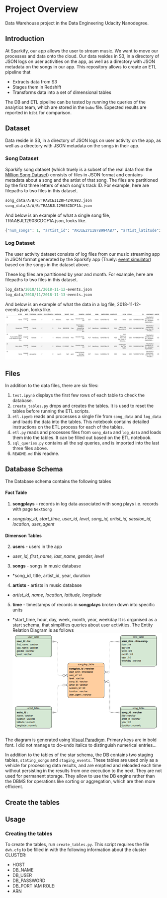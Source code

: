 # Project Overview

Data Warehouse project in the Data Engineering Udacity Nanodegree.  

## Introduction

At Sparkify, our app allows the user to stream music. We want to move our processes and data onto the cloud. Our data resides in S3, in a directory of JSON logs on user activities on the app, as well as a directory with JSON metadata on the songs in our app. This repository allows to create an ETL pipeline that 
 - Extracts data from S3
 - Stages them in Redshift
 - Transforms data into a set of dimensional tables
 
 The DB and ETL pipeline can be tested by running the queries of the analytics team, which are stored in the ``` bubu ``` file. Expected results are reported in ```bibi``` for comparison.

## Dataset
Data reside in S3, in a directory of JSON logs on user activity on the app, as well as a directory with JSON metadata on the songs in their app. 

### Song Dataset
Sparkify song dataset (which truely is a subset of the real data from the [Million Song Dataset](http://millionsongdataset.com/)) consists of files in JSON format and contains metadata about a song and the artist of that song. The files are partitioned by the first three letters of each song's track ID. For example, here are filepaths to two files in this dataset.
```python
song_data/A/B/C/TRABCEI128F424C983.json
song_data/A/A/B/TRAABJL12903CDCF1A.json
```
And below is an example of what a single song file, TRAABJL12903CDCF1A.json, looks like.
```python
{"num_songs": 1, "artist_id": "ARJIE2Y1187B994AB7", "artist_latitude": null, "artist_longitude": null, "artist_location": "", "artist_name": "Line Renaud", "song_id": "SOUPIRU12A6D4FA1E1", "title": "Der Kleine Dompfaff", "duration": 152.92036, "year": 0}
```
### Log Dataset
The user activity dataset consists of log files from our music streaming app in JSON format generated by the Sparkify app (Truely: [event simulator](https://github.com/Interana/eventsim)) based on the songs in the dataset above. 

These log files are partitioned by year and month. For example, here are filepaths to two files in this dataset.
```python
log_data/2018/11/2018-11-12-events.json
log_data/2018/11/2018-11-13-events.json
```
And below is an example of what the data in a log file, 2018-11-12-events.json, looks like.
![alt text](./log-data.png)

## Files 
In addition to the data files, there are six files:
1. ```test.ipynb``` displays the first few rows of each table to check the database.
2. ```create_tables.py``` drops and creates the tables. It is used to reset the tables before running the ETL scripts.
3. ```etl.ipynb``` reads and processes a single file from ```song_data``` and ```log_data``` and loads the data into the tables. This notebook contains detailed instructions on the ETL process for each of the tables.
4. ```etl.py``` reads and processes files from ```song_data``` and ```log_data``` and loads them into the tables. It can be filled out based on the ETL notebook.
5. ```sql_queries.py``` contains all the sql queries, and is imported into the last three files above.
6. ```README.md``` this readme.


## Database Schema
The Database schema contains the following tables
#### Fact Table 
1. **songplays** - records in log data associated with song plays i.e. records with page ```NextSong```
* *songplay_id, start_time, user_id, level, song_id, artist_id, session_id, location, user_agent*
#### Dimenson Tables
2. **users** - users in the app 
* *user_id, first_name, last_name, gender, level*
3. **songs** - songs in music database
* *song_id, title, artist_id, year, duration
4. **artists** - artists in music database
* *artist_id, name, location, latitude, longitude*
5. **time** - timestamps of records in **songplays** broken down into specific units
* *start_time, hour, day, week, month, year, weekday
It is organised as a start schema, that simplifies queries about user activities. The Entity Relation Diagram is as follows
![alt text](./sparkify_schema_2.png)

The diagram is generated using [Visual Paradigm](https://online.visual-paradigm.com/diagrams/features/erd-tool/). Primary keys are in bold font. I did not manage to do-undo italics to distinguish numerical entries...

In addition to the tables of the star schema, the DB contains two staging tables, ```stating_songs``` and ```staging_events```. These tables are used only as a vehicle for processing data results, and are emptied and reloaded each time without persisting in the results from one execution to the next. They are not used for permanent storage. They allow to use the DB engine rather than the DBMS for operations like sorting or aggregation, which are then more efficient.


## Create the tables

<!--- 

## ETL Pipeline
The ETL Pipeline is executed by running the ```etl.py``` file. It transfers data from files in two local directories into these tables in Postgres using Python and SQL. This is done by executing two similar functions, ```process_log_file``` and ```process_song_file```. The PostgreSQL queries for creating and inserting data are written out in the ```sql_queries.py``` file.

### Process Song
This function is applied to each ```.json``` file representing an element of our song dataset.
1. Read the file as pandas dataframe
2. Extract song data and insert them into the user_table

### Process Log
This function is applied to each ```.json``` file representing the activity on the app.
1. Read the file as a pandas dataframe
2. Filter by NextSong
3. Convert timestamp column to datetime format 
4. Split datetime to hour, day, week, month, year, weekday
5. Extract user data and insert them into the user_table
6. Extract songplay records (by querying the song_table and artist_table) and insert them into the songplay_table
-->

## Usage
### Creating the tables
To create the tables, run ```create_tables.py```. This script requires the file ```dwh.cfg``` to be filled in with the following information about the cluster
CLUSTER:
 - HOST
 - DB_NAME
 - DB_USER
 - DB_PASSWORD
 - DB_PORT
IAM ROLE:
 - ARN
<!--2. Run ```etl.py``` process the data and insert them into the database.
### Queries
Example queries for each of the tables can be found in the ```test.ipynb``` file. As additional example, here's a query for checking on which day of the week a specific song, displayed by title, was played
```
SELECT  s.title, t.weekday 
FROM songplay_table AS sp JOIN song_table AS s ON sp.song_id=s.song_id
                        JOIN time_table AS t ON sp.start_time=t.start_time
```
This should return 
| title         | weekday       |
| ------------- |:-------------:| 
| Setanta matins|2              |


-->